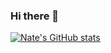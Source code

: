 ### Hi there 👋

[![Nate's GitHub stats](https://github-readme-stats.vercel.app/api?username=NateEbling)](https://github.com/anuraghazra/github-readme-stats)

<!--
**NateEbling/NateEbling** is a ✨ _special_ ✨ repository because its `README.md` (this file) appears on your GitHub profile.

Here are some ideas to get you started:

- 🔭 I’m currently working on ...
- 🌱 I’m currently learning ...
- 👯 I’m looking to collaborate on ...
- 🤔 I’m looking for help with ...
- 💬 Ask me about ...
- 📫 How to reach me: ...
- 😄 Pronouns: ...
- ⚡ Fun fact: ...
-->
